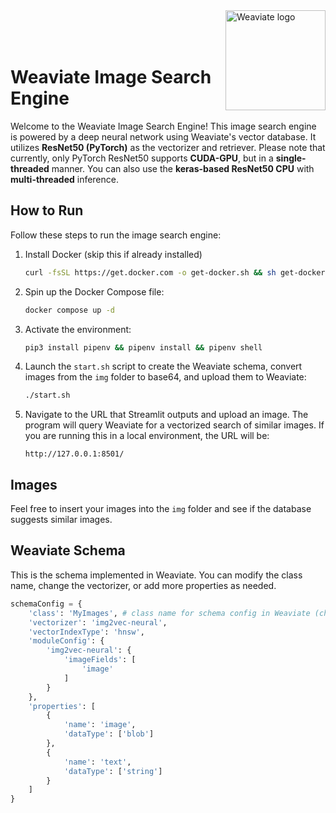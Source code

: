 <div>
    <div align="centre">
        <img alt='Weaviate logo' src='https://weaviate.io/img/site/weaviate-logo-light.png' width='160' align='right' />
    </div>
    <br>
    <br>
    <br>
</div>

# Weaviate Image Search Engine
Welcome to the Weaviate Image Search Engine! This image search engine is powered by a deep neural network using Weaviate's vector database. It utilizes **ResNet50 (PyTorch)** as the vectorizer and retriever. Please note that currently, only PyTorch ResNet50 supports **CUDA-GPU**, but in a **single-threaded** manner. You can also use the **keras-based ResNet50 CPU** with **multi-threaded** inference.

## How to Run
Follow these steps to run the image search engine:

1. Install Docker (skip this if already installed)
    ```sh
    curl -fsSL https://get.docker.com -o get-docker.sh && sh get-docker.sh
    ```

2. Spin up the Docker Compose file:
    ```sh
    docker compose up -d
    ```

3. Activate the environment:
    ```sh
    pip3 install pipenv && pipenv install && pipenv shell
    ```

4. Launch the `start.sh` script to create the Weaviate schema, convert images from the `img` folder to base64, and upload them to Weaviate:
    ```sh
    ./start.sh
    ```

5. Navigate to the URL that Streamlit outputs and upload an image. The program will query Weaviate for a vectorized search of similar images. If you are running this in a local environment, the URL will be:
    ```
    http://127.0.0.1:8501/
    ```

## Images
Feel free to insert your images into the `img` folder and see if the database suggests similar images.

## Weaviate Schema
This is the schema implemented in Weaviate. You can modify the class name, change the vectorizer, or add more properties as needed.
```python
schemaConfig = {
    'class': 'MyImages', # class name for schema config in Weaviate (change it with a custom name for your images)
    'vectorizer': 'img2vec-neural',
    'vectorIndexType': 'hnsw',
    'moduleConfig': {
        'img2vec-neural': {
            'imageFields': [
                'image'
            ]
        }
    },
    'properties': [
        {
            'name': 'image',
            'dataType': ['blob']
        },
        {
            'name': 'text',
            'dataType': ['string']
        }
    ]
}

